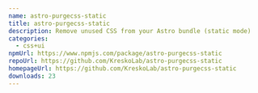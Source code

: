 ```yaml
---
name: astro-purgecss-static
title: astro-purgecss-static
description: Remove unused CSS from your Astro bundle (static mode)
categories:
  - css+ui
npmUrl: https://www.npmjs.com/package/astro-purgecss-static
repoUrl: https://github.com/KreskoLab/astro-purgecss-static
homepageUrl: https://github.com/KreskoLab/astro-purgecss-static
downloads: 23
---
```

